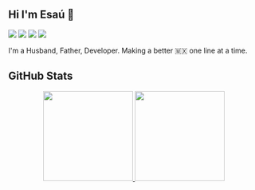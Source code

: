 ## Hi I'm Esaú 👋

<p align="left">
  <a href="https://www.esauortega.com"><img src="https://img.shields.io/badge/-Website-blueviolet?style=for-the-badge"/></a>
  <a href="https://www.linkedin.com/in/esauop/"><img src="https://img.shields.io/badge/-LinkedIn-blue?style=for-the-badge&logo=Linkedin&logoColor=white"/></a>
  <a href="https://twitter.com/esauop"><img src="https://img.shields.io/badge/-Twitter-blue?style=for-the-badge&logo=Twitter&logoColor=white"/></a>
  <a href="https://www.instagram.com/esauop/"><img src="https://img.shields.io/badge/-Instagram-orange?style=for-the-badge&logo=Instagram&logoColor=white"/></a>
</p>

I'm a Husband, Father, Developer. Making a better 🇲🇽 one line at a time.

<!--
**esauOp/esauop** is a ✨ _special_ ✨ repository because its `README.md` (this file) appears on your GitHub profile.

Here are some ideas to get you started:

- 🔭 I’m currently working on ...
- 🌱 I’m currently learning ...
- 👯 I’m looking to collaborate on ...
- 🤔 I’m looking for help with ...
- 💬 Ask me about ...
- 📫 How to reach me: ... 
- 😄 Pronouns: ...
- ⚡ Fun fact: ...
-->

## GitHub Stats

<p align="center">
  <a href="https://github.com/esauop">
    <img height="180em" src="https://github-readme-stats.vercel.app/api?username=esauop&theme=buefy&count_private=true&show_icons=true&include_all_commits=true"/>
    <img height="180em" src="https://github-readme-stats-eight-theta.vercel.app/api/top-langs/?username=esauop&theme=buefy&layout=compact&langs_count=6"/>
  </a>
</p>

